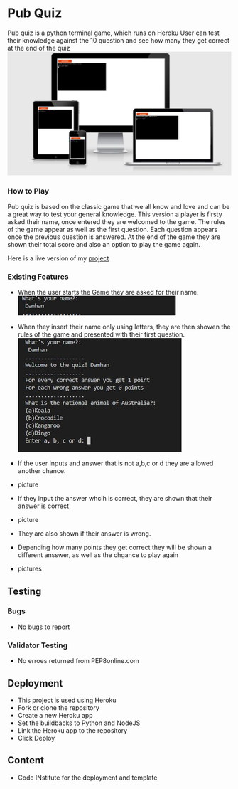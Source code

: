 # Pub Quiz
Pub quiz is a python terminal game, which runs on Heroku
User can test their knowledge against the 10 question and see how many they get correct at the end of the quiz
![Responsive image](https://github.com/Damhan91/Pub-Quiz/blob/main/assets/images/responsive.JPG)

### How to Play
Pub quiz is based on the classic game that we all know and love and can be a great way to test your general knowledge.
This version a player is firsty asked their name, once entered they are welcomed to the game.
The rules of the game appear as well as the first question.
Each question appears once the previous question is answered.
At the end of the game they are shown their total score and also an option to play the game again.

Here is a live version of my [project](https://pub-quiz-python.herokuapp.com/)
### Existing Features
- When the user starts the Game they are asked for their name.
![Intro image](https://github.com/Damhan91/Pub-Quiz/blob/main/assets/images/quiz%20intro.JPG)

- When they insert their name only using letters, they are then showen the rules of the game and presented with their first question.
![Intro image](https://github.com/Damhan91/Pub-Quiz/blob/main/assets/images/quiz%20intro%202.JPG)
- If the user inputs and answer that is not a,b,c or d they are allowed another chance.
- picture
- If they input the answer whcih is correct, they are shown that their answer is correct
- picture
- They are also shown if their answer is wrong.
- Depending how many points they get correct they will be shown a different ansswer, as well as the chgance to play again
- pictures


## Testing 



### Bugs
  - No bugs to report

### Validator Testing 
- No erroes returned from PEP8online.com


## Deployment
 - This project is used using Heroku
 - Fork or clone the repository
 - Create a new Heroku app
 - Set the buildbacks to Python and NodeJS 
 - Link the Heroku app to the repository
 - Click Deploy

## Content
 - Code INstitute for the deployment and template

